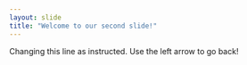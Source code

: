 ```yaml
---
layout: slide
title: "Welcome to our second slide!"
---
```

Changing this line as instructed.
Use the left arrow to go back!
